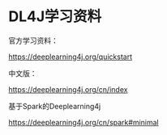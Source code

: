 # DL4J学习资料

官方学习资料：

<https://deeplearning4j.org/quickstart>

中文版：

<https://deeplearning4j.org/cn/index>


基于Spark的Deeplearning4j

<https://deeplearning4j.org/cn/spark#minimal>